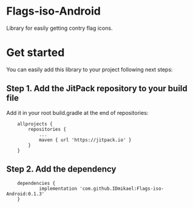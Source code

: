 # Flags-iso-Android
Library for easily getting contry flag icons.

# Get started
You can easily add this library to your project following next steps:

## Step 1. Add the JitPack repository to your build file
Add it in your root build.gradle at the end of repositories:
```
	allprojects {
		repositories {
			...
			maven { url 'https://jitpack.io' }
		}
	}
  ```
 ## Step 2. Add the dependency
```
	dependencies {
	        implementation 'com.github.IDmikael:Flags-iso-Android:0.1.3'
	}
```
